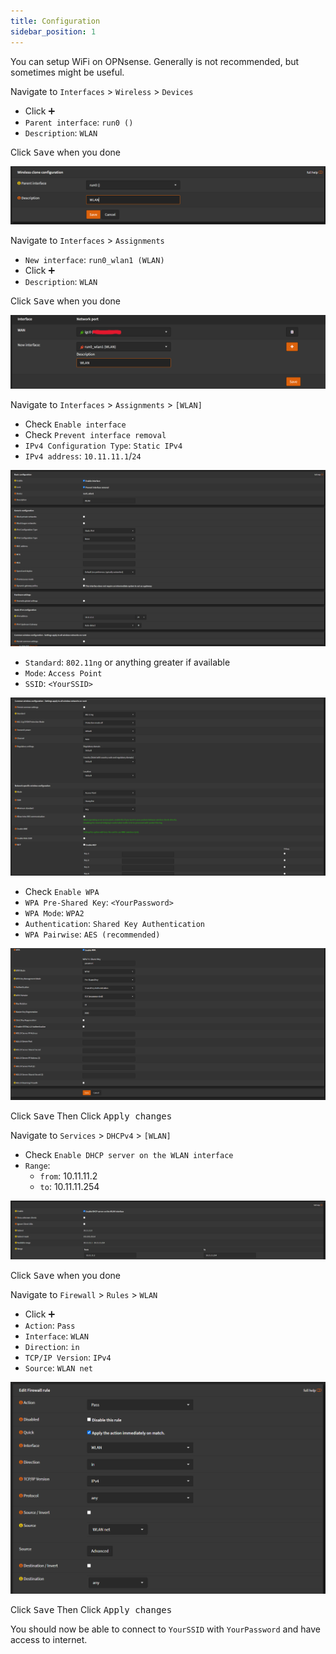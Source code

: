 ```yaml
---
title: Configuration
sidebar_position: 1
---
```


You can setup WiFi on OPNsense. Generally is not recommended, but sometimes might be useful.

Navigate to `Interfaces` > `Wireless` > `Devices`

- Click <kbd>➕</kbd>
- `Parent interface`: `run0 ()`
- `Description`: `WLAN`

Click <kbd>Save</kbd> when you done

![opnsense-wifi-device](./img/opnsense-wifi-device.png)

Navigate to `Interfaces` > `Assignments`

- `New interface`: `run0_wlan1 (WLAN)`
- Click <kbd>➕</kbd>
- `Description`: `WLAN`

Click <kbd>Save</kbd> when you done

![opnsense-wifi-interfaces](./img/opnsense-wifi-interfaces.png)

Navigate to `Interfaces` > `Assignments` > `[WLAN]`

- Check `Enable interface`
- Check `Prevent interface removal`
- `IPv4 Configuration Type`: `Static IPv4`
- `IPv4 address`: `10.11.11.1`/`24`

![opnsense-wifi-wlan1](./img/opnsense-wifi-wlan1.png)

- `Standard`: `802.11ng` or anything greater if available
- `Mode`: `Access Point`
- `SSID`: `<YourSSID>`

![opnsense-wifi-wlan2](./img/opnsense-wifi-wlan2.png)

- Check `Enable WPA`
- `WPA Pre-Shared Key`: `<YourPassword>`
- `WPA Mode`: `WPA2`
- `Authentication`: `Shared Key Authentication`
- `WPA Pairwise`: `AES (recommended)`

![opnsense-wifi-wlan3](./img/opnsense-wifi-wlan3.png)

Click <kbd>Save</kbd>
Then Click <kbd>Apply changes</kbd>

Navigate to `Services` > `DHCPv4` > `[WLAN]`

- Check `Enable DHCP server on the WLAN interface`
- `Range`:
  - `from`: 10.11.11.2
  - `to`: 10.11.11.254

![opnsense-wifi-dhcp](./img/opnsense-wifi-dhcp.png)

Click <kbd>Save</kbd> when you done

Navigate to `Firewall` > `Rules` > `WLAN`

- Click <kbd>➕</kbd>
- `Action`: `Pass`
- `Interface`: `WLAN`
- `Direction`: `in`
- `TCP/IP Version`: `IPv4`
- `Source`: `WLAN net`

![opnsense-wifi-rule](./img/opnsense-wifi-rule.png)

Click <kbd>Save</kbd>
Then Click <kbd>Apply changes</kbd>

You should now be able to connect to `YourSSID` with `YourPassword` and have access to internet.
